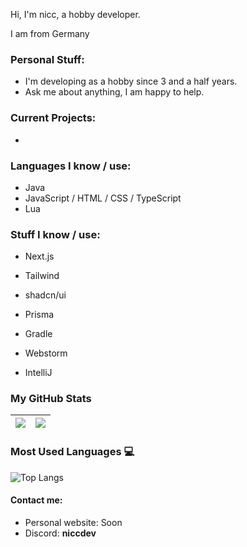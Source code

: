 Hi, 
I'm nicc, a hobby developer.

I am from Germany

### Personal Stuff:

- I'm developing as a hobby since 3 and a half years.
- Ask me about anything, I am happy to help.

### Current Projects:
-

### Languages I know / use:
- Java
- JavaScript / HTML / CSS / TypeScript
- Lua
  
### Stuff I know / use:
- Next.js
- Tailwind
- shadcn/ui
- Prisma
- Gradle
  
- Webstorm
- IntelliJ

### My GitHub Stats
|<img src="https://github-readme-stats.vercel.app/api?username=niccdevs&&show_icons=true&count_private=true&include_all_commits=true"/>|<img src="https://github-readme-streak-stats.herokuapp.com/?user=niccdevs"/>|
|---|---|

### Most Used Languages 💻

![Top Langs](https://github-readme-stats.vercel.app/api/top-langs/?username=niccdevs&langs_count=8)

#### Contact me:

- Personal website: Soon
- Discord: **niccdev**
  
